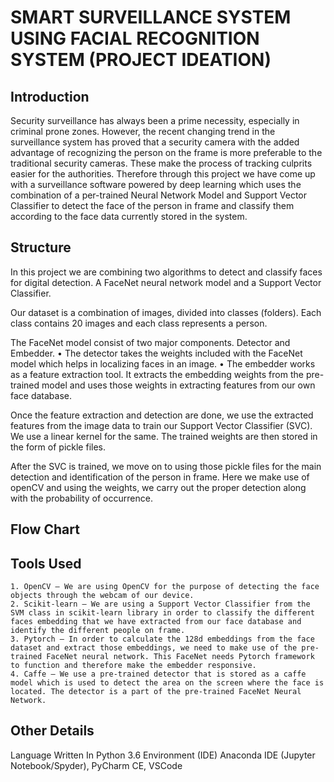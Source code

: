 # SMART SURVEILLANCE SYSTEM USING FACIAL RECOGNITION SYSTEM (PROJECT IDEATION)

## Introduction

Security surveillance has always been a prime necessity, especially in criminal prone zones. However, the recent changing trend in the surveillance system has proved that a security camera with the added advantage of recognizing the person on the frame is more preferable to the traditional security cameras. These make the process of tracking culprits easier for the authorities. Therefore through this project we have come up with a surveillance software powered by deep learning which uses the combination of a per-trained Neural Network Model and Support Vector Classifier to detect the face of the person in frame and classify them according to the face data currently stored in the system. 

## Structure

In this project we are combining two algorithms to detect and classify faces for digital detection. A FaceNet neural network model and a Support Vector Classifier.

Our dataset is a combination of images, divided into classes (folders). Each class contains 20 images and each class represents a person.

The FaceNet model consist of two major components. Detector and Embedder.
    • The detector takes the weights included with the FaceNet model which helps in localizing faces in an image.
    • The embedder works as a feature extraction tool. It extracts the embedding weights from the pre-trained model and uses those weights in extracting features from our own face database.

Once the feature extraction and detection are done, we use the extracted features from the image data to train our Support Vector Classifier (SVC). We use a linear kernel for the same. The trained weights are then stored in the form of pickle files.

After the SVC is trained, we move on to using those pickle files for the main detection and identification of the person in frame. Here we make use of openCV and using the weights, we carry out the proper detection along with the probability of occurrence.

## Flow Chart


## Tools Used

    1. OpenCV – We are using OpenCV for the purpose of detecting the face objects through the webcam of our device.
    2. Scikit-learn – We are using a Support Vector Classifier from the SVM class in scikit-learn library in order to classify the different faces embedding that we have extracted from our face database and identify the different people on frame.
    3. Pytorch – In order to calculate the 128d embeddings from the face dataset and extract those embeddings, we need to make use of the pre-trained FaceNet neural network. This FaceNet needs Pytorch framework to function and therefore make the embedder responsive.
    4. Caffe – We use a pre-trained detector that is stored as a caffe model which is used to detect the area on the screen where the face is located. The detector is a part of the pre-trained FaceNet Neural Network.

## Other Details

Language Written In
Python 3.6
Environment (IDE)
Anaconda IDE (Jupyter Notebook/Spyder), PyCharm CE, VSCode
